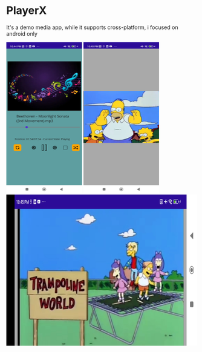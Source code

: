 # PlayerX

It's a demo media app, while it supports cross-platform, i focused on android only


<img src="https://github.com/FFX11/PlayerX/blob/master/PlayerX/3.jpg?raw=true" width="200" height="400" />
<img src="https://github.com/FFX11/PlayerX/blob/master/PlayerX/1.jpg?raw=true" width="200" height="400" />
<img src="https://github.com/FFX11/PlayerX/blob/master/PlayerX/2.jpg?raw=true" width="800" height="400" />
